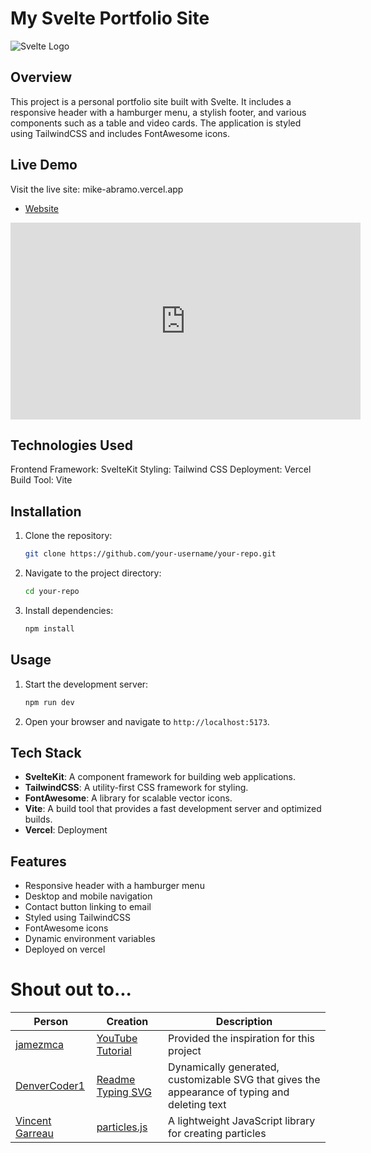 # My Svelte Portfolio Site

![Svelte Logo](https://encrypted-tbn0.gstatic.com/images?q=tbn:ANd9GcT0coQ0GhdVXUNpVRhyOxqlyr_TKNJTjP_tzg&s)

## Overview

This project is a personal portfolio site built with Svelte. It includes a responsive header with a hamburger menu, a stylish footer, and various components such as a table and video cards. The application is styled using TailwindCSS and includes FontAwesome icons.

## Live Demo

Visit the live site: mike-abramo.vercel.app

- [Website](https://mike-abramo.vercel.app/)

<iframe width="560" height="315" src="https://www.youtube.com/embed/7LNoe5A2imE?si=58Nl-1esXsA8NVg7&amp;controls=0" title="YouTube video player" frameborder="0" allow="accelerometer; autoplay; clipboard-write; encrypted-media; gyroscope; picture-in-picture; web-share" referrerpolicy="strict-origin-when-cross-origin" allowfullscreen></iframe>

## Technologies Used

Frontend Framework: SvelteKit
Styling: Tailwind CSS
Deployment: Vercel
Build Tool: Vite

## Installation

1. Clone the repository:

   ```sh
   git clone https://github.com/your-username/your-repo.git
   ```

2. Navigate to the project directory:

   ```sh
   cd your-repo
   ```

3. Install dependencies:

   ```sh
   npm install
   ```

## Usage

1. Start the development server:

   ```sh
   npm run dev
   ```

2. Open your browser and navigate to `http://localhost:5173`.

## Tech Stack

- **SvelteKit**: A component framework for building web applications.
- **TailwindCSS**: A utility-first CSS framework for styling.
- **FontAwesome**: A library for scalable vector icons.
- **Vite**: A build tool that provides a fast development server and optimized builds.
- **Vercel**: Deployment

## Features

- Responsive header with a hamburger menu
- Desktop and mobile navigation
- Contact button linking to email
- Styled using TailwindCSS
- FontAwesome icons
- Dynamic environment variables
- Deployed on vercel

# Shout out to...

| Person                                          | Creation                                                               | Description                                                                                   |
| ----------------------------------------------- | ---------------------------------------------------------------------- | --------------------------------------------------------------------------------------------- |
| [jamezmca](https://github.com/jamezmca)         | [YouTube Tutorial](https://youtu.be/-2UjwQzxvBQ?si=AzQuUI_JlDxEkxNX)   | Provided the inspiration for this project                                                     |
| [DenverCoder1](https://github.com/DenverCoder1) | [Readme Typing SVG](https://github.com/DenverCoder1/readme-typing-svg) | Dynamically generated, customizable SVG that gives the appearance of typing and deleting text |
| [Vincent Garreau](https://vincentgarreau.com/)  | [particles.js](https://vincentgarreau.com/particles.js/)               | A lightweight JavaScript library for creating particles                                       |
